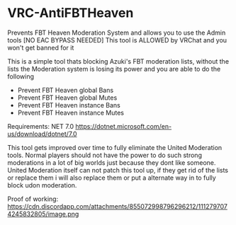 # VRC-AntiFBTHeaven
Prevents FBT Heaven Moderation System and allows you to use the Admin tools [NO EAC BYPASS NEEDED] This tool is ALLOWED by VRChat and you won't get banned for it

This is a simple tool thats blocking Azuki's FBT moderation lists, without the lists the Moderation system is losing its power and you are able to do the following

- Prevent FBT Heaven global Bans
- Prevent FBT Heaven global Mutes
- Prevent FBT Heaven instance Bans
- Prevent FBT Heaven instance Mutes

Requirements: NET 7.0 https://dotnet.microsoft.com/en-us/download/dotnet/7.0

This tool gets improved over time to fully eliminate the United Moderation tools. Normal players should not have the power to do such strong moderations in a lot of big worlds just because they dont like someone. United Moderation itself can not patch this tool up, if they get rid of the lists or replace them i will also replace them or put a alternate way in to fully block udon moderation.

Proof of working: https://cdn.discordapp.com/attachments/855072998796296212/1112797074245832805/image.png
